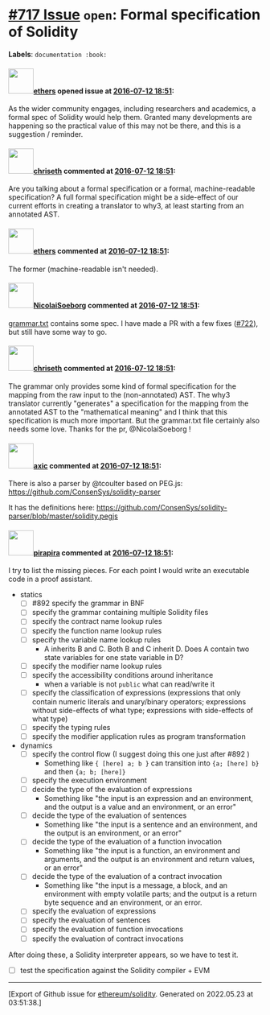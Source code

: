 # [\#717 Issue](https://github.com/ethereum/solidity/issues/717) `open`: Formal specification of Solidity
**Labels**: `documentation :book:`


#### <img src="https://avatars.githubusercontent.com/u/6937903?u=058e26d648a749b9d89d1a77314d4c7cecd0e51a&v=4" width="50">[ethers](https://github.com/ethers) opened issue at [2016-07-12 18:51](https://github.com/ethereum/solidity/issues/717):

As the wider community engages, including researchers and academics, a formal spec of Solidity would help them.  Granted many developments are happening so the practical value of this may not be there, and this is a suggestion / reminder.


#### <img src="https://avatars.githubusercontent.com/u/9073706?v=4" width="50">[chriseth](https://github.com/chriseth) commented at [2016-07-12 18:51](https://github.com/ethereum/solidity/issues/717#issuecomment-232188052):

Are you talking about a formal specification or a formal, machine-readable specification?
A full formal specification might be a side-effect of our current efforts in creating a translator to why3, at least starting from an annotated AST.

#### <img src="https://avatars.githubusercontent.com/u/6937903?u=058e26d648a749b9d89d1a77314d4c7cecd0e51a&v=4" width="50">[ethers](https://github.com/ethers) commented at [2016-07-12 18:51](https://github.com/ethereum/solidity/issues/717#issuecomment-232482965):

The former (machine-readable isn't needed).

#### <img src="https://avatars.githubusercontent.com/u/8722223?u=07d7d14df82510e0e9983b07d65d2073c30b83a4&v=4" width="50">[NicolaiSoeborg](https://github.com/NicolaiSoeborg) commented at [2016-07-12 18:51](https://github.com/ethereum/solidity/issues/717#issuecomment-233046745):

[grammar.txt](https://github.com/ethereum/solidity/blob/develop/libsolidity/grammar.txt) contains some spec. I have made a PR with a few fixes ([#722](https://github.com/ethereum/solidity/pull/722)), but still have some way to go.

#### <img src="https://avatars.githubusercontent.com/u/9073706?v=4" width="50">[chriseth](https://github.com/chriseth) commented at [2016-07-12 18:51](https://github.com/ethereum/solidity/issues/717#issuecomment-233353824):

The grammar only provides some kind of formal specification for the mapping from the raw input to the (non-annotated) AST. The why3 translator currently "generates" a specification for the mapping from the annotated AST to the "mathematical meaning" and I think that this specification is much more important. But the grammar.txt file certainly also needs some love. Thanks for the pr, @NicolaiSoeborg !

#### <img src="https://avatars.githubusercontent.com/u/20340?v=4" width="50">[axic](https://github.com/axic) commented at [2016-07-12 18:51](https://github.com/ethereum/solidity/issues/717#issuecomment-235647349):

There is also a parser by @tcoulter  based on PEG.js: https://github.com/ConsenSys/solidity-parser

It has the definitions here: https://github.com/ConsenSys/solidity-parser/blob/master/solidity.pegjs

#### <img src="https://avatars.githubusercontent.com/u/44281?u=19789513178700ad73a6cf535a40fbbfdc1ad615&v=4" width="50">[pirapira](https://github.com/pirapira) commented at [2016-07-12 18:51](https://github.com/ethereum/solidity/issues/717#issuecomment-252843323):

I try to list the missing pieces.  For each point I would write an executable code in a proof assistant.
- statics
  - [ ] #892 specify the grammar in BNF
  - [ ] specify the grammar containing multiple Solidity files
  - [ ] specify the contract name lookup rules
  - [ ] specify the function name lookup rules
  - [ ] specify the variable name lookup rules
    - A inherits B and C.  Both B and C inherit D.  Does A contain two state variables for one state variable in D?
  - [ ] specify the modifier name lookup rules
  - [ ] specify the accessibility conditions around inheritance
    - when a variable is not `public` what can read/write it
  - [ ] specify the classification of expressions (expressions that only contain numeric literals and unary/binary operators; expressions without side-effects of what type; expressions with side-effects of what type)
  - [ ] specify the typing rules
  - [ ] specify the modifier application rules as program transformation
- dynamics
  - [ ] specify the control flow (I suggest doing this one just after #892 )
    - Something like `{ [here] a; b }` can transition into `{a; [here] b}` and then `{a; b; [here]}`
  - [ ] specify the execution environment
  - [ ] decide the type of the evaluation of expressions
    - Something like "the input is an expression and an environment, and the output is a value and an environment, or an error"
  - [ ] decide the type of the evaluation of sentences
    - Something like "the input is a sentence and an environment, and the output is an environment, or an error"
  - [ ] decide the type of the evaluation of a function invocation
    - Something like "the input is a function, an environment and arguments, and the output is an environment and return values, or an error"
  - [ ] decide the type of the evaluation of a contract invocation
    - Something like "the input is a message, a block, and an environment with empty volatile parts; and the output is a return byte sequence and an environment, or an error.
  - [ ] specify the evaluation of expressions
  - [ ] specify the evaluation of sentences
  - [ ] specify the evaluation of function invocations
  - [ ] specify the evaluation of contract invocations

After doing these, a Solidity interpreter appears, so we have to test it.
- [ ] test the specification against the Solidity compiler + EVM


-------------------------------------------------------------------------------



[Export of Github issue for [ethereum/solidity](https://github.com/ethereum/solidity). Generated on 2022.05.23 at 03:51:38.]
